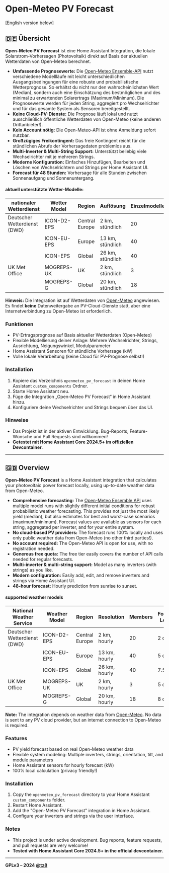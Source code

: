 # Open-Meteo PV Forecast

[English version below]

## 🇩🇪 Übersicht

**Open-Meteo PV Forecast** ist eine Home Assistant Integration, die lokale Solarstrom-Vorhersagen (Photovoltaik) direkt auf Basis der aktuellen Wetterdaten von Open-Meteo berechnet.

- **Umfassende Prognosewerte:** Die [Open-Meteo Ensemble-API](https://open-meteo.com/en/docs/ensemble-api) nutzt verschiedene Modellläufe mit leicht unterschiedlichen Ausgangsbedingungen für eine robuste und probabilistische Wetterprognose. So erhältst du nicht nur den wahrscheinlichsten Wert (Median), sondern auch eine Einschätzung des bestmöglichen und des minimal zu erwartenden Solarertrags (Maximum/Minimum). Die Prognosewerte werden für jeden String, aggregiert pro Wechselrichter und für das gesamte System als Sensoren bereitgestellt.
- **Keine Cloud-PV-Dienste:** Die Prognose läuft lokal und nutzt ausschließlich öffentliche Wetterdaten von Open-Meteo (keine anderen Drittanbieter!).
- **Kein Account nötig:** Die Open-Meteo-API ist ohne Anmeldung sofort nutzbar.
- **Großzügiges Freikontingent:** Das freie Kontingent reicht für die stündlichen Abrufe der Vorhersagedaten problemlos aus.
- **Multi-Inverter & Multi-String Support:** Unterstützt beliebig viele Wechselrichter mit je mehreren Strings.
- **Moderne Konfiguration:** Einfaches Hinzufügen, Bearbeiten und Löschen von Wechselrichtern und Strings per Home Assistant UI.
- **Forecast für 48 Stunden:** Vorhersage für alle Stunden zwischen Sonnenaufgang und Sonnenuntergang.

#### aktuell unterstützte Wetter-Modelle:
| nationaler Wetterdienst	| Wetter Model |	Region	| Auflösung	| Einzelmodelle	| Prognose Zeitraum	| Aktualisierung |
|---|---|---|---|---|---|---|
| Deutscher Wetterdienst (DWD)	| ICON-D2-EPS	| Central Europe	| 2 km, stündlich	| 20	| 2 Tage	| Alle 3 Stunden |
| | ICON-EU-EPS	| Europe	| 13 km, stündlich	| 40	| 5 Tage	| Alle 6 Stunden |
| | ICON-EPS	| Global	| 26 km, stündlich	| 40	| 7.5 Tage	| Alle 12 Stunden |
| UK Met Office	| MOGREPS-UK	| UK	| 2 km, stündlich	| 3	| 5 Tage	| jede Stunde |
||  MOGREPS-G	| Global	| 20 km, stündlich	| 18	| 8 Tage	| Alle 6 Stunden |

**Hinweis:** Die Integration ist auf Wetterdaten von [Open-Meteo](https://open-meteo.com/) angewiesen. Es findet **keine** Datenweitergabe an PV-Cloud-Dienste statt, aber eine Internetverbindung zu Open-Meteo ist erforderlich.

### Funktionen

- PV-Ertragsprognose auf Basis aktueller Wetterdaten (Open-Meteo)
- Flexible Modellierung deiner Anlage: Mehrere Wechselrichter, Strings, Ausrichtung, Neigungswinkel, Modulparameter
- Home Assistant Sensoren für stündliche Vorhersage (kW)
- Volle lokale Verarbeitung (keine Cloud für PV-Prognose selbst!)

### Installation

1. Kopiere das Verzeichnis `openmeteo_pv_forecast` in deinen Home Assistant `custom_components` Ordner.
2. Starte Home Assistant neu.
3. Füge die Integration „Open-Meteo PV Forecast“ in Home Assistant hinzu.
4. Konfiguriere deine Wechselrichter und Strings bequem über das UI.

### Hinweise

- Das Projekt ist in der aktiven Entwicklung. Bug-Reports, Feature-Wünsche und Pull Requests sind willkommen!
- **Getestet mit Home Assistant Core 2024.5+ im offiziellen Devcontainer.**

---

## 🇬🇧 Overview

**Open-Meteo PV Forecast** is a Home Assistant integration that calculates your photovoltaic power forecast locally, using up-to-date weather data from Open-Meteo.

- **Comprehensive forecasting:** The [Open-Meteo Ensemble API](https://open-meteo.com/en/docs/ensemble-api) uses multiple model runs with slightly different initial conditions for robust probabilistic weather forecasting. This provides not just the most likely yield (median), but also estimates for best and worst-case scenarios (maximum/minimum). Forecast values are available as sensors for each string, aggregated per inverter, and for your entire system.
- **No cloud-based PV providers:** The forecast runs 100% locally and uses only public weather data from Open-Meteo (no other third parties!).
- **No account required:** The Open-Meteo API is open for use, with no registration needed.
- **Generous free quota:** The free tier easily covers the number of API calls needed for regular forecasts.
- **Multi-inverter & multi-string support:** Model as many inverters (with strings) as you like.
- **Modern configuration:** Easily add, edit, and remove inverters and strings via Home Assistant UI.
- **48-hour forecast:** Hourly prediction from sunrise to sunset.

#### supported weather models

| National Weather Service	| Weather Model |	Region	| Resolution	| Members	| Forecast Length	| Update frequency |
|---|---|---|---|---|---|---|
| Deutscher Wetterdienst (DWD)	| ICON-D2-EPS	| Central Europe	| 2 km, hourly	| 20	| 2 days	| Every 3 hours |
| | ICON-EU-EPS	| Europe	| 13 km, hourly	| 40	| 5 days	| Every 6 hours |
| | ICON-EPS	| Global	| 26 km, hourly	| 40	| 7.5 days	| Every 12 hours |
| UK Met Office	| MOGREPS-UK	| UK	| 2 km, hourly	| 3	| 5 days	| Every hour |
||  MOGREPS-G	| Global	| 20 km, hourly	| 18	| 8 days	| Every 6 hours |

**Note:** The integration depends on weather data from [Open-Meteo](https://open-meteo.com/). No data is sent to any PV cloud provider, but an internet connection to Open-Meteo is required.

### Features

- PV yield forecast based on real Open-Meteo weather data
- Flexible system modeling: Multiple inverters, strings, orientation, tilt, and module parameters
- Home Assistant sensors for hourly forecast (kW)
- 100% local calculation (privacy friendly!)

### Installation

1. Copy the `openmeteo_pv_forecast` directory to your Home Assistant `custom_components` folder.
2. Restart Home Assistant.
3. Add the "Open-Meteo PV Forecast" integration in Home Assistant.
4. Configure your inverters and strings via the user interface.

### Notes

- This project is under active development. Bug reports, feature requests, and pull requests are very welcome!
- **Tested with Home Assistant Core 2024.5+ in the official devcontainer.**

---

**GPLv3 – 2024 [@tz8](https://github.com/tz8)**
